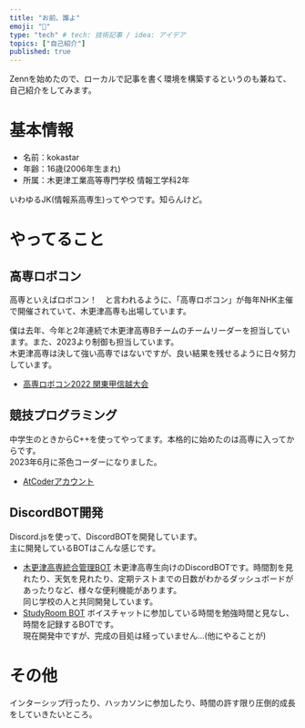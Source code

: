 ```yaml
---
title: "お前、誰よ"
emoji: "👋"
type: "tech" # tech: 技術記事 / idea: アイデア
topics: ["自己紹介"]
published: true
---
```


Zennを始めたので、ローカルで記事を書く環境を構築するというのも兼ねて、自己紹介をしてみます。

# 基本情報
- 名前：kokastar
- 年齢：16歳(2006年生まれ)
- 所属：木更津工業高等専門学校 情報工学科2年

いわゆるJK(情報系高専生)ってやつです。知らんけど。
# やってること
## 高専ロボコン
高専といえばロボコン！　と言われるように、「高専ロボコン」が毎年NHK主催で開催されていて、木更津高専も出場しています。  

僕は去年、今年と2年連続で木更津高専Bチームのチームリーダーを担当しています。また、2023より制御も担当しています。  
木更津高専は決して強い高専ではないですが、良い結果を残せるように日々努力しています。

 - [高専ロボコン2022 関東甲信越大会](https://www.youtube.com/watch?v=9rDN6V1gaSA)

## 競技プログラミング
中学生のときからC++を使ってやってます。本格的に始めたのは高専に入ってからです。  
2023年6月に茶色コーダーになりました。

 - [AtCoderアカウント](https://atcoder.jp/users/kokastar)

## DiscordBOT開発
Discord.jsを使って、DiscordBOTを開発しています。  
主に開発しているBOTはこんな感じです。
 - [木更津高専統合管理BOT](https://github.com/NITKC-DEV/Kisarazu-Multi-Manager)
木更津高専生向けのDiscordBOTです。時間割を見れたり、天気を見れたり、定期テストまでの日数がわかるダッシュボードがあったりなど、様々な便利機能があります。  
同じ学校の人と共同開発しています。
 - [StudyRoom BOT](https://github.com/starkoka/StudyRoom-BOT)
ボイスチャットに参加している時間を勉強時間と見なし、時間を記録するBOTです。  
現在開発中ですが、完成の目処は経っていません...(他にやることが)

#  その他
インターシップ行ったり、ハッカソンに参加したり、時間の許す限り圧倒的成長をしていきたいところ。